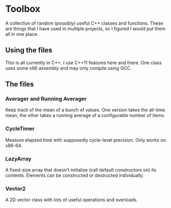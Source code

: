 # Toolbox
A collection of random (possibly) useful C++ classes and functions. These are things that I have used in multiple projects, so I figured I would put them all in one place.

## Using the files
This is all currently in C++. I use C++11 features here and there. One class uses some x86 assembly and may only compile using GCC.

## The files
### Averager and Running Averager
Keep track of the mean of a bunch of values. One version takes the all-time mean, the other takes a running average of a configurable number of items.

### CycleTimer
Measure elapsed time with supposedly cycle-level precision. Only works on x86-64.

### LazyArray
A fixed-size array that doesn't initialize (call default constructors on) its contents. Elements can be constructed or destructed individually.

### Vector2
A 2D vector class with lots of useful operations and overloads.
